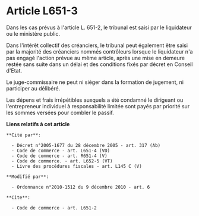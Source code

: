 # Article L651-3

Dans les cas prévus à l'article L. 651-2, le tribunal est saisi par le liquidateur ou le ministère public. 

Dans l'intérêt collectif des créanciers, le tribunal peut également être saisi par la majorité des créanciers nommés
contrôleurs lorsque le liquidateur n'a pas engagé l'action prévue au même article, après une mise en demeure restée sans
suite dans un délai et des conditions fixés par décret en Conseil d'Etat. 

Le juge-commissaire ne peut ni siéger dans la formation de jugement, ni participer au délibéré. 

Les dépens et frais irrépétibles auxquels a été condamné le dirigeant ou l'entrepreneur individuel à responsabilité limitée
sont payés par priorité sur les sommes versées pour combler le passif.

**Liens relatifs à cet article**

	**Cité par**:

	  - Décret n°2005-1677 du 28 décembre 2005 - art. 317 (Ab)
	  - Code de commerce - art. L651-4 (VD)
	  - Code de commerce - art. R651-4 (V)
	  - Code de commerce. - art. L652-5 (VT)
	  - Livre des procédures fiscales - art. L145 C (V)

	**Modifié par**:

	  - Ordonnance n°2010-1512 du 9 décembre 2010 - art. 6

	**Cite**:

	  - Code de commerce - art. L651-2
